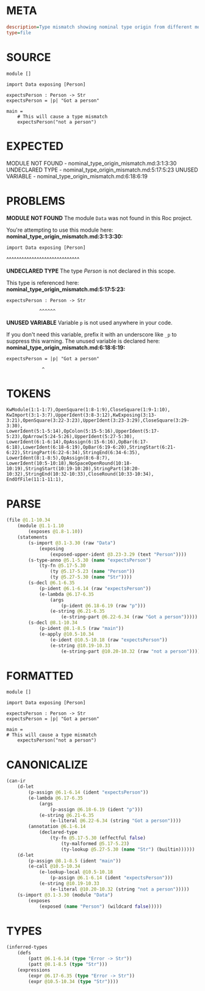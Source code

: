 # META
~~~ini
description=Type mismatch showing nominal type origin from different module
type=file
~~~
# SOURCE
~~~roc
module []

import Data exposing [Person]

expectsPerson : Person -> Str
expectsPerson = |p| "Got a person"

main =
    # This will cause a type mismatch
    expectsPerson("not a person")
~~~
# EXPECTED
MODULE NOT FOUND - nominal_type_origin_mismatch.md:3:1:3:30
UNDECLARED TYPE - nominal_type_origin_mismatch.md:5:17:5:23
UNUSED VARIABLE - nominal_type_origin_mismatch.md:6:18:6:19
# PROBLEMS
**MODULE NOT FOUND**
The module `Data` was not found in this Roc project.

You're attempting to use this module here:
**nominal_type_origin_mismatch.md:3:1:3:30:**
```roc
import Data exposing [Person]
```
^^^^^^^^^^^^^^^^^^^^^^^^^^^^^


**UNDECLARED TYPE**
The type _Person_ is not declared in this scope.

This type is referenced here:
**nominal_type_origin_mismatch.md:5:17:5:23:**
```roc
expectsPerson : Person -> Str
```
                ^^^^^^


**UNUSED VARIABLE**
Variable `p` is not used anywhere in your code.

If you don't need this variable, prefix it with an underscore like `_p` to suppress this warning.
The unused variable is declared here:
**nominal_type_origin_mismatch.md:6:18:6:19:**
```roc
expectsPerson = |p| "Got a person"
```
                 ^


# TOKENS
~~~zig
KwModule(1:1-1:7),OpenSquare(1:8-1:9),CloseSquare(1:9-1:10),
KwImport(3:1-3:7),UpperIdent(3:8-3:12),KwExposing(3:13-3:21),OpenSquare(3:22-3:23),UpperIdent(3:23-3:29),CloseSquare(3:29-3:30),
LowerIdent(5:1-5:14),OpColon(5:15-5:16),UpperIdent(5:17-5:23),OpArrow(5:24-5:26),UpperIdent(5:27-5:30),
LowerIdent(6:1-6:14),OpAssign(6:15-6:16),OpBar(6:17-6:18),LowerIdent(6:18-6:19),OpBar(6:19-6:20),StringStart(6:21-6:22),StringPart(6:22-6:34),StringEnd(6:34-6:35),
LowerIdent(8:1-8:5),OpAssign(8:6-8:7),
LowerIdent(10:5-10:18),NoSpaceOpenRound(10:18-10:19),StringStart(10:19-10:20),StringPart(10:20-10:32),StringEnd(10:32-10:33),CloseRound(10:33-10:34),
EndOfFile(11:1-11:1),
~~~
# PARSE
~~~clojure
(file @1.1-10.34
	(module @1.1-1.10
		(exposes @1.8-1.10))
	(statements
		(s-import @3.1-3.30 (raw "Data")
			(exposing
				(exposed-upper-ident @3.23-3.29 (text "Person"))))
		(s-type-anno @5.1-5.30 (name "expectsPerson")
			(ty-fn @5.17-5.30
				(ty @5.17-5.23 (name "Person"))
				(ty @5.27-5.30 (name "Str"))))
		(s-decl @6.1-6.35
			(p-ident @6.1-6.14 (raw "expectsPerson"))
			(e-lambda @6.17-6.35
				(args
					(p-ident @6.18-6.19 (raw "p")))
				(e-string @6.21-6.35
					(e-string-part @6.22-6.34 (raw "Got a person")))))
		(s-decl @8.1-10.34
			(p-ident @8.1-8.5 (raw "main"))
			(e-apply @10.5-10.34
				(e-ident @10.5-10.18 (raw "expectsPerson"))
				(e-string @10.19-10.33
					(e-string-part @10.20-10.32 (raw "not a person")))))))
~~~
# FORMATTED
~~~roc
module []

import Data exposing [Person]

expectsPerson : Person -> Str
expectsPerson = |p| "Got a person"

main = 
# This will cause a type mismatch
	expectsPerson("not a person")
~~~
# CANONICALIZE
~~~clojure
(can-ir
	(d-let
		(p-assign @6.1-6.14 (ident "expectsPerson"))
		(e-lambda @6.17-6.35
			(args
				(p-assign @6.18-6.19 (ident "p")))
			(e-string @6.21-6.35
				(e-literal @6.22-6.34 (string "Got a person"))))
		(annotation @6.1-6.14
			(declared-type
				(ty-fn @5.17-5.30 (effectful false)
					(ty-malformed @5.17-5.23)
					(ty-lookup @5.27-5.30 (name "Str") (builtin))))))
	(d-let
		(p-assign @8.1-8.5 (ident "main"))
		(e-call @10.5-10.34
			(e-lookup-local @10.5-10.18
				(p-assign @6.1-6.14 (ident "expectsPerson")))
			(e-string @10.19-10.33
				(e-literal @10.20-10.32 (string "not a person")))))
	(s-import @3.1-3.30 (module "Data")
		(exposes
			(exposed (name "Person") (wildcard false)))))
~~~
# TYPES
~~~clojure
(inferred-types
	(defs
		(patt @6.1-6.14 (type "Error -> Str"))
		(patt @8.1-8.5 (type "Str")))
	(expressions
		(expr @6.17-6.35 (type "Error -> Str"))
		(expr @10.5-10.34 (type "Str"))))
~~~
